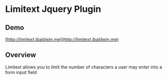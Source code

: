 # Limitext Jquery Plugin

## Demo

[http://limitext.jbaldwin.me](http://limitext.jbaldwin.me)

## Overview

Limitext allows you to limit the number of characters a user may enter into a form input field
